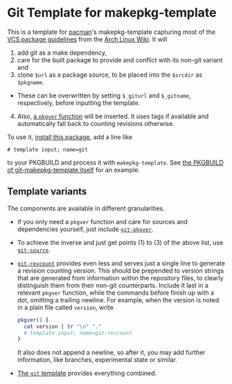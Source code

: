 # Git Template for makepkg-template

This is a template for [pacman](https://www.archlinux.org/pacman/)'s makepkg-template capturing most of the [VCS package guidelines](https://wiki.archlinux.org/index.php/VCS_package_guidelines) from the [Arch Linux Wiki](https://wiki.archlinux.org/). It will

1. add git as a make dependency,
2. care for the built package to provide and conflict with its non-git variant and
3. clone `$url` as a package source, to be placed into the `$srcdir` as `$pkgname`.
 - These can be overwritten by setting `$_giturl` and `$_gitname`, respectively, before inputting the template.
4. Also, [a `pkgver` function](https://wiki.archlinux.org/index.php/VCS_package_guidelines#Git) will be inserted. It uses tags if available and automatically fall back to counting revisions otherwise.

To use it, [install this package](https://aur.archlinux.org/packages/git-makepkg-template/), add a line like

```
# template input; name=git
```

to your PKGBUILD and process it with `makepkg-template`. See [the PKGBUILD of git-makepkg-template itself](PKGBUILD) for an example.


## Template variants

The components are available in different granularities.

- If you only need a `pkgver` function and care for sources and dependencies yourself, just include [`git-pkgver`](git-pkgver.template).
- To achieve the inverse and just get points (1) to (3) of the above list, use [`git-source`](git-source.template).
- [`git-revcount`](git-revcount.template) provides even less and serves just a single line to generate a revision counting version. This should be prepended to version strings that are generated from information within the repository files, to clearly distinguish them from their non-git counterparts. Include it last in a relevant `pkgver` function, while the commands before finish up with a dot, omitting a trailing newline. For example, when the version is noted in a plain file called `version`, write

  ```bash
  pkgver() {
    cat version | tr "\n" "."
    # template input; name=git-revcount
  }
  ```

  It also does not append a newline, so after it, you may add further information, like branches, experimental state or similar.

- [The `git` template](git.template) provides everything combined.
